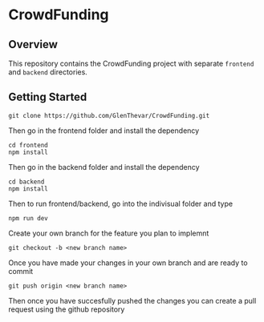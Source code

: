 # CrowdFunding

## Overview

This repository contains the CrowdFunding project with separate `frontend` and `backend` directories.

## Getting Started

```
git clone https://github.com/GlenThevar/CrowdFunding.git
```

Then go in the frontend folder and install the dependency

```
cd frontend
npm install
```

Then go in the backend folder and install the dependency

```
cd backend
npm install
```

Then to run frontend/backend, go into the indivisual folder and type

```
npm run dev
```

Create your own branch for the feature you plan to implemnt
```
git checkout -b <new branch name>
```

Once you have made your changes in your own branch and are ready to commit

```
git push origin <new branch name>
```

Then once you have succesfully pushed the changes you can create a pull request using the github repository



